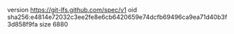 version https://git-lfs.github.com/spec/v1
oid sha256:e4814e72032c3ee2fe8e6cb6420659e74dcfb69496ca9ea71d40b3f3d858f9fa
size 6880
